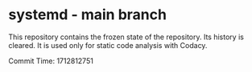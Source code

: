 # systemd - main branch

This repository contains the frozen state of the repository.
Its history is cleared. It is used only for static code
analysis with Codacy.

Commit Time: 1712812751